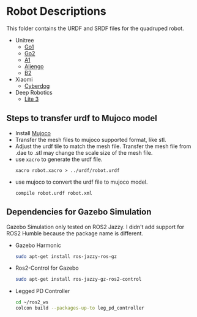 # Robot Descriptions

This folder contains the URDF and SRDF files for the quadruped robot.

* Unitree
    * [Go1](unitree/go1_description/)
    * [Go2](unitree/go2_description/)
    * [A1](unitree/a1_description/)
    * [Aliengo](unitree/aliengo_description/)
    * [B2](unitree/b2_description/)
* Xiaomi
    * [Cyberdog](xiaomi/cyberdog_description/)
* Deep Robotics
    * [Lite 3](deep_robotics/lite3_description/)

## Steps to transfer urdf to Mujoco model

* Install [Mujoco](https://github.com/google-deepmind/mujoco)
* Transfer the mesh files to mujoco supported format, like stl.
* Adjust the urdf tile to match the mesh file. Transfer the mesh file from .dae to .stl may change the scale size of the
  mesh file.
* use `xacro` to generate the urdf file.
  ```
  xacro robot.xacro > ../urdf/robot.urdf
  ```
* use mujoco to convert the urdf file to mujoco model.
  ```
  compile robot.urdf robot.xml
  ```

## Dependencies for Gazebo Simulation

Gazebo Simulation only tested on ROS2 Jazzy. I didn't add support for ROS2 Humble because the package name is different.

* Gazebo Harmonic
  ```bash
  sudo apt-get install ros-jazzy-ros-gz
  ```
* Ros2-Control for Gazebo
  ```bash
  sudo apt-get install ros-jazzy-gz-ros2-control
  ``` 
* Legged PD Controller
    ```bash
    cd ~/ros2_ws
    colcon build --packages-up-to leg_pd_controller
    ```